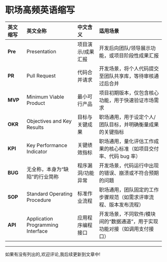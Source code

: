 # 职场高频英语缩写

| 英文缩写 | 英文全称                          | 中文含义          | 适用场景                                                                  |
| :------- | :-------------------------------- | :---------------- | :------------------------------------------------------------------------ |
| **Pre**  | Presentation                      | 项目演示/成果汇报 | 开发后向团队/领导展示功能，或项目阶段性成果汇报                           |
| **PR**   | Pull Request                      | 代码合并请求      | 开发场景，将个人代码提交至团队共享库，等待审核通过后合并                  |
| **MVP**  | Minimum Viable Product            | 最小可行产品      | 项目初期版本，仅包含核心功能，用于快速验证市场需求                        |
| **OKR**  | Objectives and Key Results        | 目标与关键成果    | 职场通用，用于设定个人/团队目标，并明确衡量成果的关键指标                 |
| **KPI**  | Key Performance Indicator         | 关键绩效指标      | 职场通用，量化评估工作成果的核心标准（如项目交付率、代码 bug 率）         |
| **BUG**  | 无全称，本身为“缺陷”的行业简称    | 程序漏洞/功能异常 | 开发场景，代码运行中出现的错误、崩溃或不符合预期的问题                    |
| **SOP**  | Standard Operating Procedure      | 标准作业流程      | 职场通用，团队固定的工作步骤规范（如需求评审流程、版本发布流程）          |
| **API**  | Application Programming Interface | 应用程序编程接口  | 开发场景，不同软件/模块间的“数据通道”，用于实现功能对接（如调用支付接口） |

---

如果有没有列出的,欢迎评论,我后续更新到文章中!
